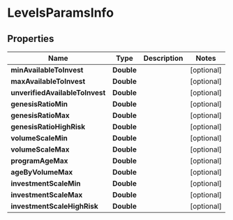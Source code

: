 # LevelsParamsInfo

## Properties
Name | Type | Description | Notes
------------ | ------------- | ------------- | -------------
**minAvailableToInvest** | **Double** |  |  [optional]
**maxAvailableToInvest** | **Double** |  |  [optional]
**unverifiedAvailableToInvest** | **Double** |  |  [optional]
**genesisRatioMin** | **Double** |  |  [optional]
**genesisRatioMax** | **Double** |  |  [optional]
**genesisRatioHighRisk** | **Double** |  |  [optional]
**volumeScaleMin** | **Double** |  |  [optional]
**volumeScaleMax** | **Double** |  |  [optional]
**programAgeMax** | **Double** |  |  [optional]
**ageByVolumeMax** | **Double** |  |  [optional]
**investmentScaleMin** | **Double** |  |  [optional]
**investmentScaleMax** | **Double** |  |  [optional]
**investmentScaleHighRisk** | **Double** |  |  [optional]
